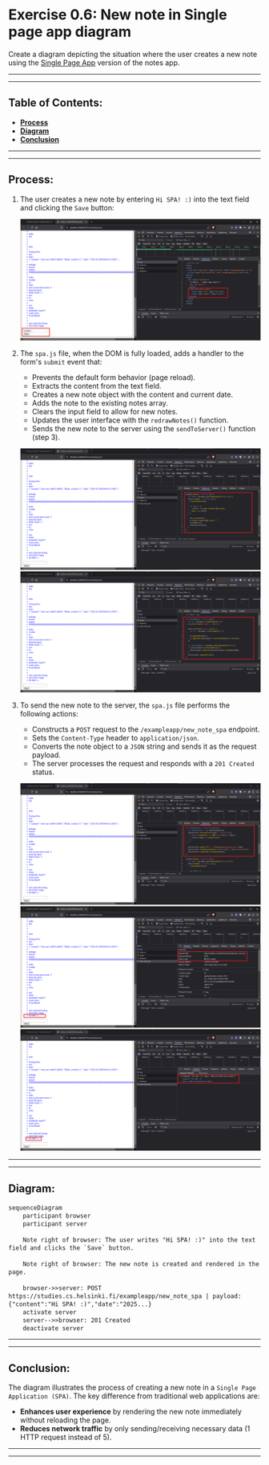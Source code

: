 # Exercise 0.6: New note in Single page app diagram

Create a diagram depicting the situation where the user creates a new note using the [Single Page App](https://studies.cs.helsinki.fi/exampleapp/spa) version of the notes app.

---
---

## Table of Contents:

- **[Process](#process)**
- **[Diagram](#diagram)**
- **[Conclusion](#conclusion)**

---
---

## Process:

1. The user creates a new note by entering `Hi SPA! :)` into the text field and clicking the `Save` button:

    ![image0](/.github/images/part0/06_00.png)

2. The `spa.js` file, when the DOM is fully loaded, adds a handler to the form's `submit` event that:
    - Prevents the default form behavior (page reload).
    - Extracts the content from the text field.
    - Creates a new note object with the content and current date.
    - Adds the note to the existing notes array.
    - Clears the input field to allow for new notes.
    - Updates the user interface with the `redrawNotes()` function.
    - Sends the new note to the server using the `sendToServer()` function (step 3).

    ![image1](/.github/images/part0/06_01.png)
    ![image2](/.github/images/part0/06_02.png)

3. To send the new note to the server, the `spa.js` file performs the following actions:
   - Constructs a `POST` request to the `/exampleapp/new_note_spa` endpoint.
   - Sets the `Content-Type` header to `application/json`.
   - Converts the note object to a `JSON` string and sends it as the request payload.
   - The server processes the request and responds with a `201 Created` status.

    ![image3](/.github/images/part0/06_03.png)
    ![image4](/.github/images/part0/06_04.png)
    ![image5](/.github/images/part0/06_05.png)

---
---

## Diagram:

```mermaid
sequenceDiagram
    participant browser
    participant server

    Note right of browser: The user writes "Hi SPA! :)" into the text field and clicks the `Save` button.

    Note right of browser: The new note is created and rendered in the page.

    browser->>server: POST https://studies.cs.helsinki.fi/exampleapp/new_note_spa | payload: {"content":"Hi SPA! :)","date":"2025...}
    activate server
    server-->>browser: 201 Created
    deactivate server
```

---
---

## Conclusion:

The diagram illustrates the process of creating a new note in a `Single Page Application (SPA)`. The key difference from traditional web applications are:

- **Enhances user experience** by rendering the new note immediately without reloading the page.
- **Reduces network traffic** by only sending/receiving necessary data (1 HTTP request instead of 5).

---
---
